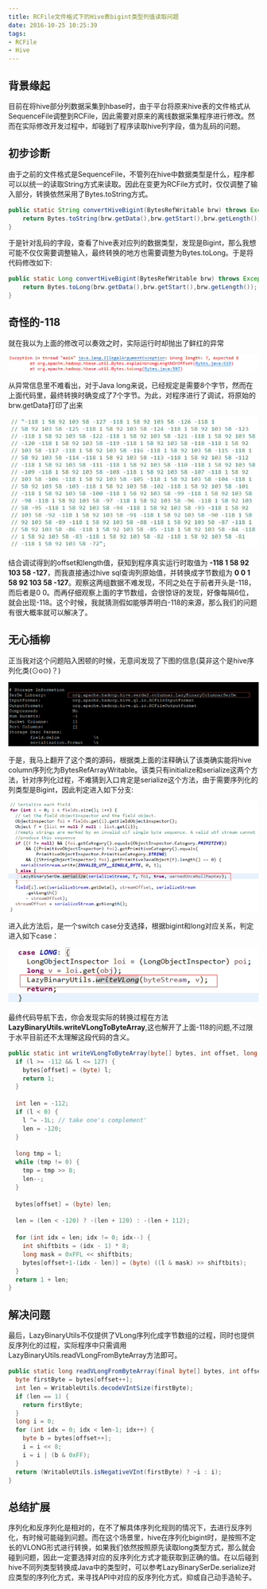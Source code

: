 ```yaml
---
title: RCFile文件格式下的Hive表bigint类型列值读取问题
date: 2016-10-25 10:25:39
tags: 
- RCFile
- Hive
---
```

## 背景缘起
目前在将hive部分列数据采集到hbase时，由于平台将原来hive表的文件格式从SequenceFile调整到RCFile，因此需要对原来的离线数据采集程序进行修改。然而在实际修改开发过程中，却碰到了程序读取hive列字段，值为乱码的问题。

## 初步诊断
由于之前的文件格式是SequenceFile，不管列在hive中数据类型是什么，程序都可以以统一的读取String方式来读取。因此在变更为RCFile方式时，仅仅调整了输入部分，转换依然采用了Bytes.toString方式。

```java
public static String convertHiveBigint(BytesRefWritable brw) throws Exception{
    return Bytes.toString(brw.getData(),brw.getStart(),brw.getLength());
}
```

于是针对乱码的字段，查看了hive表对应列的数据类型，发现是Bigint，那么我想可能不仅仅需要调整输入，最终转换的地方也需要调整为Bytes.toLong。于是将代码修改如下:

```java
public static Long convertHiveBigint(BytesRefWritable brw) throws Exception{
    return Bytes.toLong(brw.getData(),brw.getStart(),brw.getLength());
}
```

## 奇怪的-118
就在我以为上面的修改可以奏效之时，实际运行时却抛出了鲜红的异常

![异常信息](https://raw.githubusercontent.com/LuKaicheng/lukaicheng.github.io/hexo/source/images/exception.png)


从异常信息里不难看出，对于Java long来说，已经规定是需要8个字节，然而在上面代码里，最终转换时确变成了7个字节。为此，对程序进行了调试，将原始的brw.getData打印了出来

![原始字节数据](https://raw.githubusercontent.com/LuKaicheng/lukaicheng.github.io/hexo/source/images/bytesarray.png)

结合调试得到的offset和length值，获知到程序真实运行时取值为 **-118 1 58 92 103 58 -127**，而我直接通过hive sql查询列原始值，并转换成字节数组为 **0 0 1 58 92 103 58 -127**。观察这两组数据不难发现，不同之处在于前者开头是-118，而后者是0 0。而再仔细观察上面的字节数组，会很惊讶的发现，好像每隔6位，就会出现-118。这个时候，我就猜测假如能够弄明白-118的来源，那么我们的问题有很大概率就可以解决了。

## 无心插柳
正当我对这个问题陷入困顿的时候，无意间发现了下图的信息(莫非这个是hive序列化类(⊙o⊙)？)

![hive信息](https://raw.githubusercontent.com/LuKaicheng/lukaicheng.github.io/hexo/source/images/hive.png)

于是，我马上翻开了这个类的源码，根据类上面的注释确认了该类确实能将hive column序列化为BytesRefArrayWritable。该类只有initialize和serialize这两个方法，针对序列化过程，不难猜到入口肯定是serialize这个方法，由于需要序列化的列类型是Bigint，因此判定进入如下分支:

![序列化](https://raw.githubusercontent.com/LuKaicheng/lukaicheng.github.io/hexo/source/images/serialize.png)

进入此方法后，是一个switch case分支选择，根据bigint和long对应关系，判定进入如下case：

![Long](https://raw.githubusercontent.com/LuKaicheng/lukaicheng.github.io/hexo/source/images/caselong.png)

最终代码导航下去，你会发现实际的转换过程在方法**LazyBinaryUtils.writeVLongToByteArray**,这也解开了上面-118的问题,不过限于水平目前还不太理解这段代码的含义。


```java
public static int writeVLongToByteArray(byte[] bytes, int offset, long l) {
  if (l >= -112 && l <= 127) {
    bytes[offset] = (byte) l;
    return 1;
  }

  int len = -112;
  if (l < 0) {
    l ^= -1L; // take one's complement'
    len = -120;
  }

  long tmp = l;
  while (tmp != 0) {
    tmp = tmp >> 8;
    len--;
  }

  bytes[offset] = (byte) len;

  len = (len < -120) ? -(len + 120) : -(len + 112);

  for (int idx = len; idx != 0; idx--) {
    int shiftbits = (idx - 1) * 8;
    long mask = 0xFFL << shiftbits;
    bytes[offset+1-(idx - len)] = (byte) ((l & mask) >> shiftbits);
  }
  return 1 + len;
}
```

## 解决问题
最后，LazyBinaryUtils不仅提供了VLong序列化成字节数组的过程，同时也提供反序列化的过程，实际程序中只需调用LazyBinaryUtils.readVLongFromByteArray方法即可。

```java
public static long readVLongFromByteArray(final byte[] bytes, int offset) {
  byte firstByte = bytes[offset++];
  int len = WritableUtils.decodeVIntSize(firstByte);
  if (len == 1) {
    return firstByte;
  }
  long i = 0;
  for (int idx = 0; idx < len-1; idx++) {
    byte b = bytes[offset++];
    i = i << 8;
    i = i | (b & 0xFF);
  }
  return (WritableUtils.isNegativeVInt(firstByte) ? ~i : i);
}
```

## 总结扩展
序列化和反序列化是相对的，在不了解具体序列化规则的情况下，去进行反序列化，有时候可能碰到问题。而在这个场景里，hive在序列化bigint时，是按照不定长的VLONG形式进行转换，如果我们依然按照原先读取long类型方式，那么就会碰到问题，因此一定要选择对应的反序列化方式才能获取到正确的值。在以后碰到hive不同列类型转换成Java中的类型时，可以参考LazyBinarySerDe.serialize对应类型的序列化方式，来寻找API中对应的反序列化方式，抑或自己动手造轮子。